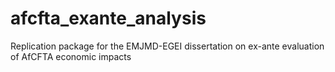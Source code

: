 # afcfta_exante_analysis
Replication package for the EMJMD-EGEI dissertation on ex-ante evaluation of AfCFTA economic impacts
